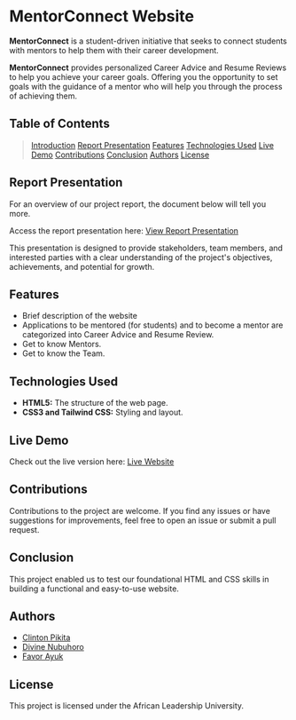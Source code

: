 # MentorConnect Website


**MentorConnect** is a student-driven initiative that seeks to connect students with mentors to help them with their career development.

**MentorConnect** provides personalized Career Advice and Resume Reviews to help you achieve your career goals.
 Offering you the opportunity to set goals with the guidance of a mentor who will help you through the process of achieving them.

## Table of Contents

> [Introduction](#introduction)
> [Report Presentation](#report-representation)
> [Features](#features)
> [Technologies Used](#technologies-used)
> [Live Demo](#live-demo)
> [Contributions](#contributions)
> [Conclusion](#conclusion)
> [Authors](#authors)
> [License](#license)


## Report Presentation

For an overview of our project report, the document below will tell you more.

Access the report presentation here: [View Report Presentation](https://docs.google.com/document/d/1oCfKP0jJHsQQlAH6ujIQd9jDvM0deiAbTcneB7BIFYA/edit)

This presentation is designed to provide stakeholders, team members, and interested parties with a clear understanding of the project's objectives, achievements, and potential for growth.


## Features

- Brief description of the website
- Applications to be mentored (for students) and to become a mentor are categorized into Career Advice and Resume Review.
- Get to know Mentors.
- Get to know the Team.


## Technologies Used

- **HTML5:** The structure of the web page.
- **CSS3 and Tailwind CSS:** Styling and layout.

## Live Demo

Check out the live version here: [Live Website](https://clint07-datascientist.github.io/HTML-CSS_Contest_Group7/)


## Contributions

Contributions to the project are welcome. If you find any issues or have suggestions for improvements, feel free to open an issue or submit a pull request.


## Conclusion

This project enabled us to test our foundational HTML and CSS skills in building a functional and easy-to-use website. 


## Authors

- [Clinton Pikita](https://github.com/Clint07-datascientist)
- [Divine Nubuhoro](https://github.com/ndivine-eng)
- [Favor Ayuk](https://github.com/f-Ayuk)


## License

This project is licensed under the African Leadership University.
